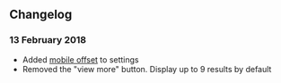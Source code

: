 ## Changelog

### 13 February 2018
- Added [mobile offset](/embeddables/docs/widget/zesettings#offset) to settings
- Removed the "view more" button. Display up to 9 results by default
